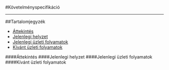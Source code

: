 #Követelményspecifikáció
* * *
##Tartalomjegyzék
- [Áttekintés](#áttekintés)
- [Jelenlegi helyzet](#jelenlegi-helyzet)
- [Jelenlegi üzleti folyamatok](#jelenlegi-üzleti-folyamatok)
- [Kívánt üzleti folyamatok](#kívánt-üzleti-folyamatok)



####Áttekintés
####Jelenlegi helyzet
####Jelenlegi üzleti folyamatok
####Kívánt üzleti folyamatok